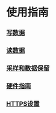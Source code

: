 # 使用指南

### [写数据](writing_data.md)

### [读数据](querying_data.md)

### [采样和数据保留](downsampling_and_retention.md)

### [硬件指南](hardware_sizing.md)

### [HTTPS设置](https_setup.md)
